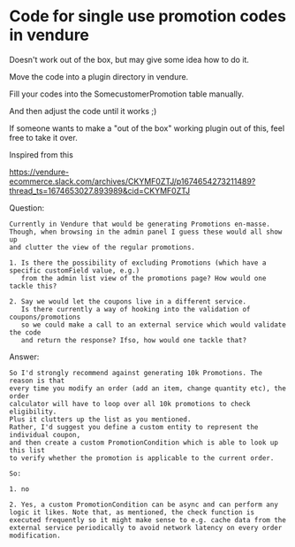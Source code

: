 # Code for single use promotion codes in vendure

Doesn't work out of the box, but may give some idea how to do it.

Move the code into a plugin directory in vendure.

Fill your codes into the SomecustomerPromotion table manually.

And then adjust the code until it works ;)

If someone wants to make a "out of the box" working plugin out of this, feel free to take it over.


Inspired from this

https://vendure-ecommerce.slack.com/archives/CKYMF0ZTJ/p1674654273211489?thread_ts=1674653027.893989&cid=CKYMF0ZTJ

Question:
```
Currently in Vendure that would be generating Promotions en-masse. 
Though, when browsing in the admin panel I guess these would all show up 
and clutter the view of the regular promotions.

1. Is there the possibility of excluding Promotions (which have a specific customField value, e.g.) 
   from the admin list view of the promotions page? How would one tackle this?

2. Say we would let the coupons live in a different service.
   Is there currently a way of hooking into the validation of coupons/promotions 
   so we could make a call to an external service which would validate the code 
   and return the response? Ifso, how would one tackle that?
```
Answer:
```
So I'd strongly recommend against generating 10k Promotions. The reason is that 
every time you modify an order (add an item, change quantity etc), the order 
calculator will have to loop over all 10k promotions to check eligibility.
Plus it clutters up the list as you mentioned.
Rather, I'd suggest you define a custom entity to represent the individual coupon, 
and then create a custom PromotionCondition which is able to look up this list 
to verify whether the promotion is applicable to the current order.

So:

1. no

2. Yes, a custom PromotionCondition can be async and can perform any logic it likes. Note that, as mentioned, the check function is executed frequently so it might make sense to e.g. cache data from the external service periodically to avoid network latency on every order modification.
```


